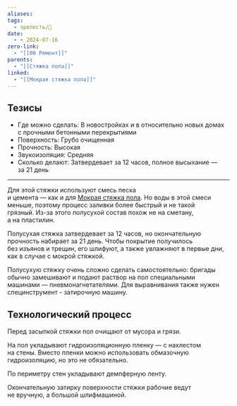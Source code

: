 ```yaml
---
aliases: 
tags:
  - зрелость/🌱
date:
  - - 2024-07-16
zero-link:
  - "[[00 Ремонт]]"
parents:
  - "[[Стяжка пола]]"
linked:
  - "[[Мокрая стяжка пола]]"
---
```

## Тезисы
- Где можно сделать: В новостройках и в относительно новых домах с прочными бетонными перекрытиями
- Поверхность: Грубо очищенная
- Прочность: Высокая
- Звукоизоляция: Средняя
- Сколько делают: Затвердевает за 12 часов, полное высыхание — за 21 день
***
Для этой стяжки используют смесь песка и цемента — как и для [Мокрая стяжка пола](Мокрая%20стяжка%20пола.md). Но воды в этой смеси меньше, поэтому процесс заливки более быстрый и не такой грязный. Из-за этого полусухой состав похож не на сметану, а на пластилин.

Полусухая стяжка затвердевает за 12 часов, но окончательную прочность набирает за 21 день. Чтобы покрытие получилось без изъянов и трещин, его шлифуют, а также увлажняют в первые дни, как в случае с мокрой стяжкой.

Полусухую стяжку очень сложно сделать самостоятельно: бригады обычно замешивают и подают раствор на пол специальными машинами — пневмонагнетателями. Для выравнивания также нужен специнструмент - затирочную машину.

## Технологический процесс
Перед засыпкой стяжки пол очищают от мусора и грязи.

На пол укладывают гидроизоляционную пленку — с нахлестом на стены. Вместо пленки можно использовать обмазочную гидроизоляцию, но это не обязательно.

По периметру стен укладывают демпферную ленту.

Окончательную затирку поверхности стяжки рабочие ведут не вручную, а большой шлифмашиной.